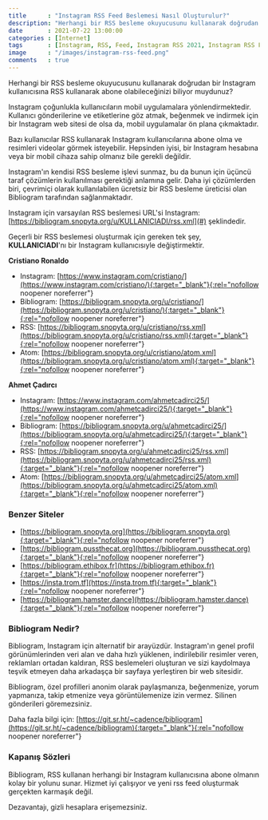 ```yaml
---
title      : "Instagram RSS Feed Beslemesi Nasıl Oluşturulur?"
description: "Herhangi bir RSS besleme okuyucusunu kullanarak doğrudan bir Instagram kullanıcısına RSS kullanarak abone olabileceğinizi biliyor muydunuz?"
date       : 2021-07-22 13:00:00
categories : [İnternet]
tags       : [Instagram, RSS, Feed, Instagram RSS 2021, Instagram RSS Feed 2021]
image      : "/images/instagram-rss-feed.png"
comments   : true
---
```


Herhangi bir RSS besleme okuyucusunu kullanarak doğrudan bir Instagram kullanıcısına RSS kullanarak abone olabileceğinizi biliyor muydunuz?

Instagram çoğunlukla kullanıcıların mobil uygulamalara yönlendirmektedir. Kullanıcı gönderilerine ve etiketlerine göz atmak, beğenmek ve indirmek için bir Instagram web sitesi de olsa da, mobil uygulamalar ön plana çıkmaktadır. 

Bazı kullanıcılar RSS kullanarak Instagram kullanıcılarına abone olma ve resimleri videolar görmek isteyebilir. Hepsinden iyisi, bir Instagram hesabına veya bir mobil cihaza sahip olmanız bile gerekli değildir.

Instagram'ın kendisi RSS besleme işlevi sunmaz, bu da bunun için üçüncü taraf çözümlerin kullanılması gerektiği anlamına gelir. Daha iyi çözümlerden biri, çevrimiçi olarak kullanılabilen ücretsiz bir RSS besleme üreticisi olan Bibliogram tarafından sağlanmaktadır. 

Instagram için varsayılan RSS beslemesi URL'si  Instagram: [https://bibliogram.snopyta.org/u/KULLANICIADI/rss.xml](#) şeklindedir. 

Geçerli bir RSS beslemesi oluşturmak için gereken tek şey, **KULLANICIADI**'nı bir Instagram kullanıcısıyle değiştirmektir. 

**Cristiano Ronaldo**

- Instagram: [https://www.instagram.com/cristiano/](https://www.instagram.com/cristiano/){:target="_blank"}{:rel="nofollow noopener noreferrer"}
- Bibliogram: [https://bibliogram.snopyta.org/u/cristiano/](https://bibliogram.snopyta.org/u/cristiano/){:target="_blank"}{:rel="nofollow noopener noreferrer"}
- RSS: [https://bibliogram.snopyta.org/u/cristiano/rss.xml](https://bibliogram.snopyta.org/u/cristiano/rss.xml){:target="_blank"}{:rel="nofollow noopener noreferrer"}
- Atom: [https://bibliogram.snopyta.org/u/cristiano/atom.xml](https://bibliogram.snopyta.org/u/cristiano/atom.xml){:target="_blank"}{:rel="nofollow noopener noreferrer"}

**Ahmet Çadırcı**

- Instagram: [https://www.instagram.com/ahmetcadirci25/](https://www.instagram.com/ahmetcadirci25/){:target="_blank"}{:rel="nofollow noopener noreferrer"}
- Bibliogram: [https://bibliogram.snopyta.org/u/ahmetcadirci25/](https://bibliogram.snopyta.org/u/ahmetcadirci25/){:target="_blank"}{:rel="nofollow noopener noreferrer"}
- RSS: [https://bibliogram.snopyta.org/u/ahmetcadirci25/rss.xml](https://bibliogram.snopyta.org/u/ahmetcadirci25/rss.xml){:target="_blank"}{:rel="nofollow noopener noreferrer"}
- Atom: [https://bibliogram.snopyta.org/u/ahmetcadirci25/atom.xml](https://bibliogram.snopyta.org/u/ahmetcadirci25/atom.xml){:target="_blank"}{:rel="nofollow noopener noreferrer"}

### Benzer Siteler

- [https://bibliogram.snopyta.org](https://bibliogram.snopyta.org){:target="_blank"}{:rel="nofollow noopener noreferrer"}
- [https://bibliogram.pussthecat.org](https://bibliogram.pussthecat.org){:target="_blank"}{:rel="nofollow noopener noreferrer"}
- [https://bibliogram.ethibox.fr](https://bibliogram.ethibox.fr){:target="_blank"}{:rel="nofollow noopener noreferrer"}
- [https://insta.trom.tf](https://insta.trom.tf){:target="_blank"}{:rel="nofollow noopener noreferrer"}
- [https://bibliogram.hamster.dance](https://bibliogram.hamster.dance){:target="_blank"}{:rel="nofollow noopener noreferrer"}

### Bibliogram Nedir?

Bibliogram, Instagram için alternatif bir arayüzdür. Instagram'ın genel profil görünümlerinden veri alan ve daha hızlı yüklenen, indirilebilir resimler veren, reklamları ortadan kaldıran, RSS beslemeleri oluşturan ve sizi kaydolmaya teşvik etmeyen daha arkadaşça bir sayfaya yerleştiren bir web sitesidir. 

Bibliogram, özel profilleri anonim olarak paylaşmanıza, beğenmenize, yorum yapmanıza, takip etmenize veya görüntülemenize izin vermez. Silinen gönderileri göremezsiniz.

Daha fazla bilgi için: [https://git.sr.ht/~cadence/bibliogram](https://git.sr.ht/~cadence/bibliogram){:target="_blank"}{:rel="nofollow noopener noreferrer"}

### Kapanış Sözleri

Bibliogram, RSS kullanan herhangi bir Instagram kullanıcısına abone olmanın kolay bir yolunu sunar. Hizmet iyi çalışıyor ve yeni rss feed oluşturmak gerçekten karmaşık değil.

Dezavantajı, gizli hesaplara erişemezsiniz.